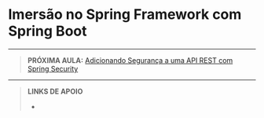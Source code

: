 # Imersão no Spring Framework com Spring Boot





---

> **PRÓXIMA AULA:** [Adicionando Segurança a uma API REST com Spring Security](../04-adicionando-seguranca-a-uma-api-rest)

---

> **LINKS DE APOIO**
>
> - []()
